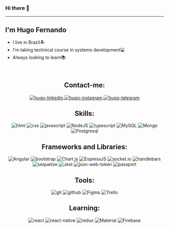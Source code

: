 ### Hi there 👋
<hr>
<h2>I'm Hugo Fernando</h2>
<ul> 
   <li>I live in Brazil🏝️</li>
   <li>I'm taking technical course in systems development💻</li>
   <li>Always looking to learn📚</li>
</ul>
<br>
<h2 align="center">Contact-me:</h2>
<p align="center">
   <a href="https://www.linkedin.com/in/hugo-fernando-931154219/" target="_blank">
      <img align="center" alt="hugo-linkedin" src="https://img.shields.io/badge/-LinkedIn-%230077B5?style=for-the-badge&logo=linkedin&logoColor=white">
   </a>
   <a href="https://www.instagram.com/fernandohugo76/" target="_blank">
      <img align="center" alt="hugo-instagram" src="https://img.shields.io/badge/-Instagram-%23E4405F?style=for-the-badge&logo=instagram&logoColor=white">
   </a>
   <a href="https://t.me/fernandohugo399" target="_blank">
      <img align="center" alt="hugo-telegram"  src="https://img.shields.io/badge/Telegram-2CA5E0?style=for-the-badge&logo=telegram&logoColor=white">
   </a>
</p>

<h2 align="center">Skills:</h2>
<p align="center">
   <img src="https://img.shields.io/badge/HTML5-E34F26?style=for-the-badge&logo=html5&logoColor=white" alt="html">
   <img src="https://img.shields.io/badge/CSS3-1572B6?style=for-the-badge&logo=css3&logoColor=white" alt="css">
   <img src="https://img.shields.io/badge/JavaScript-F7DF1E?style=for-the-badge&logo=javascript&logoColor=black" alt="javascript">
   <img src="https://img.shields.io/badge/Node.js-43853D?style=for-the-badge&logo=node.js&logoColor=white" alt="NodeJS">
   <img src="https://img.shields.io/badge/TypeScript-007ACC?style=for-the-badge&logo=typescript&logoColor=white" alt="typescript">
   <img src="https://img.shields.io/badge/MySQL-00000F?style=for-the-badge&logo=mysql&logoColor=white" alt="MySQL">
   <img src="https://img.shields.io/badge/MongoDB-4EA94B?style=for-the-badge&logo=mongodb&logoColor=white" alt="Mongo">
   <img src="https://img.shields.io/badge/PostgreSQL-316192?style=for-the-badge&logo=postgresql&logoColor=white" alt="Postgresql">
</p>

<h2 align="center">Frameworks and Libraries:</h2>
<p align="center">
   <img src="https://img.shields.io/badge/Angular-DD0031?style=for-the-badge&logo=angular&logoColor=white" alt="Angular">
   <img src="https://img.shields.io/badge/Bootstrap-563D7C?style=for-the-badge&logo=bootstrap&logoColor=white" alt="bootstrap">
   <img src="https://img.shields.io/static/v1?style=for-the-badge&message=Chart.js&color=FF6384&logo=Chart.js&logoColor=FFFFFF&label=" alt="Chart.js">
   <img src="https://img.shields.io/badge/Express.js-000000?style=for-the-badge&logo=express&logoColor=white" alt="ExpressJS">
   <img src="https://img.shields.io/badge/socket.io-000?style=for-the-badge&logo=socket.io&logoColor=white" alt="socket.io">
   <img src="https://img.shields.io/badge/handlebars-000?style=for-the-badge&logo=handlebars.js&logoColor=white" alt="handlebars">
   <img src="https://img.shields.io/badge/sequelize-03AAE8?style=for-the-badge&logo=sequelize&logoColor=white" alt="sequelize">
   <img src="https://img.shields.io/badge/Jest-C21325?style=for-the-badge&logo=jest&logoColor=white" alt="Jest">
   <img src="https://img.shields.io/badge/JWT-000000?style=for-the-badge&logo=JSON%20web%20tokens&logoColor=white" alt="json-web-token">
   <img src="https://img.shields.io/badge/passport-black?style=for-the-badge&logo=passport" alt="passport">
 </p>

<h2 align="center">Tools:</h2>
<p align="center">
   <img src="https://img.shields.io/badge/Git-E34F26?style=for-the-badge&logo=git&logoColor=white" alt="git">
   <img src="https://img.shields.io/badge/GitHub-100000?style=for-the-badge&logo=github&logoColor=white" alt="github">
   <img src="https://img.shields.io/badge/figma-ea4c1d?style=for-the-badge&logo=figma&logoColor=white" alt="Figma">
   <img src="https://img.shields.io/badge/trello-006eb6?style=for-the-badge&logo=trello&logoColor=white" alt="Trello">
</p> 

<h2 align="center">Learning:</h2>
<p align="center">
   <img src="https://img.shields.io/badge/React-20232A?style=for-the-badge&logo=react&logoColor=61DAFB" alt="react">
   <img src="https://img.shields.io/badge/React_Native-20232A?style=for-the-badge&logo=react&logoColor=61DAFB" alt="react-native">
   <img src="https://img.shields.io/badge/Redux-764ABC?style=for-the-badge&logo=redux&logoColor=FFFFFF" alt="redux">
   <img src="https://img.shields.io/static/v1?style=for-the-badge&message=Material+Design&color=644D9F&logo=Material+Design&logoColor=FFFFFF&label=" alt="Material">
   <img src="https://img.shields.io/static/v1?style=for-the-badge&message=Firebase&color=222222&logo=Firebase&logoColor=FFCA28&label=" alt="Firebase">
</p>
